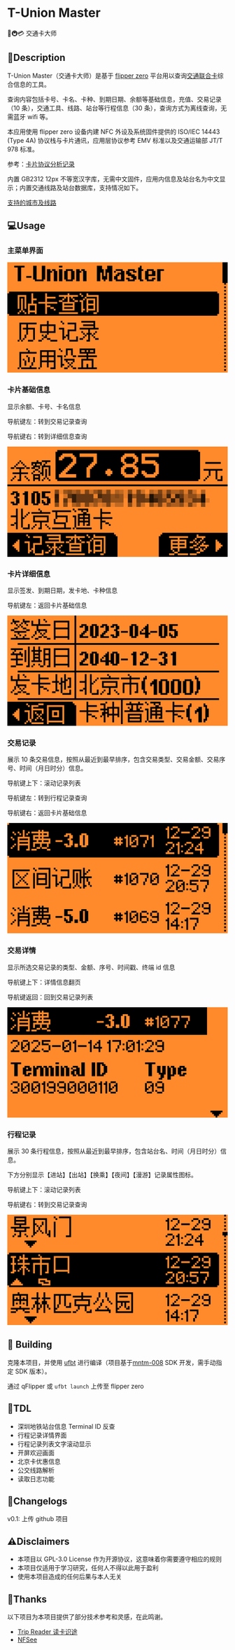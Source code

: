 # T-Union Master

🐬🚇💳 交通卡大师

## 📖Description

T-Union Master（交通卡大师）是基于 [flipper zero](https://flipperzero.one/) 平台用以查询[交通联合卡](https://zh.wikipedia.org/wiki/%E4%BA%A4%E9%80%9A%E8%81%94%E5%90%88)综合信息的工具。

查询内容包括卡号、卡名、卡种、到期日期、余额等基础信息，充值、交易记录（10 条），交通工具、线路、站台等行程信息（30 条），查询方式为离线查询，无需蓝牙 wifi 等。

本应用使用 flipper zero 设备内建 NFC 外设及系统固件提供的 ISO/IEC 14443 (Type 4A) 协议栈与卡片通讯，应用层协议参考 EMV 标准以及交通运输部 JT/T 978 标准。

参考：[卡片协议分析记录](docs/card_data_format.md)

内置 GB2312 12px 不等宽汉字库，无需中文固件，应用内信息及站台名为中文显示；内置交通线路及站台数据库，支持情况如下。

[支持的城市及线路](docs/supported_cities.md)

## 💻Usage

### 主菜单界面

![](docs/assets/menu.png)

### 卡片基础信息

显示余额、卡号、卡名信息

导航键左：转到交易记录查询

导航键右：转到详细信息查询

![](docs/assets/baseinfo.png)

### 卡片详细信息

显示签发、到期日期，发卡地、卡种信息

导航键左：返回卡片基础信息

![](docs/assets/detailinfo.png)

### 交易记录

展示 10 条交易信息，按照从最近到最早排序，包含交易类型、交易金额、交易序号、时间（月日时分）信息。

导航键上下：滚动记录列表

导航键左：转到行程记录查询

导航键右：返回卡片基础信息

![](docs/assets/transactions.png)

### 交易详情

显示所选交易记录的类型、金额、序号、时间戳、终端 id 信息

导航键上下：详情信息翻页

导航键返回：回到交易记录列表

![](docs/assets/transaction_detail.png)

### 行程记录

展示 30 条行程信息，按照从最近到最早排序，包含站台名、时间（月日时分）信息。

下方分别显示【进站】【出站】【换乘】【夜间】【漫游】记录属性图标。

导航键上下：滚动记录列表

导航键右：转到交易记录查询

![](docs/assets/travels.png)

## 🔨 Building

克隆本项目，并使用 [ufbt](https://github.com/flipperdevices/flipperzero-ufbt) 进行编译（项目基于[mntm-008](https://github.com/Next-Flip/Momentum-Firmware/releases/tag/mntm-008) SDK 开发，需手动指定 SDK 版本）。

通过 qFlipper 或 `ufbt launch` 上传至 flipper zero

## 🚩TDL

- 深圳地铁站台信息 Terminal ID 反查
- 行程记录详情界面
- 行程记录列表文字滚动显示
- 开屏欢迎画面
- 北京卡优惠信息
- 公交线路解析
- 读取日志功能

## 📝Changelogs

v0.1: 上传 github 项目

## ⚠️Disclaimers

- 本项目以 GPL-3.0 License 作为开源协议，这意味着你需要遵守相应的规则
- 本项目仅适用于学习研究，任何人不得以此用于盈利
- 使用本项目造成的任何后果与本人无关

## 🎉Thanks

以下项目为本项目提供了部分技术参考和灵感，在此鸣谢。

- [Trip Reader 读卡识途](https://www.domosekai.com/reader/index.html)
- [NFSee](https://github.com/nfcim/nfsee)
